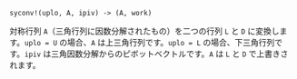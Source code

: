 ```
syconv!(uplo, A, ipiv) -> (A, work)
```

対称行列 `A`（三角行列に因数分解されたもの）を二つの行列 `L` と `D` に変換します。`uplo = U` の場合、`A` は上三角行列です。`uplo = L` の場合、下三角行列です。`ipiv` は三角因数分解からのピボットベクトルです。`A` は `L` と `D` で上書きされます。
